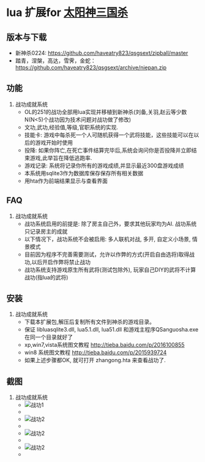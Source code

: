 lua 扩展for [太阳神三国杀](https://github.com/gaodayihao/QSanguosha)
===========================

版本与下载
--------

* 新神杀0224:  https://github.com/haveatry823/qsgsext/zipball/master
* 踏青，涅槃，高达，雪霁，金蛇： https://github.com/haveatry823/qsgsext/archive/niepan.zip

功能
----------

1. 战功成就系统
    * OL的251的战功全部用lua实现并移植到新神杀(刘备,关羽,赵云等少数N(N<5)个战功因为技术问题对战功做了修改)
    * 文功,武功,经验值,等级,官职系统的实现.
    * 技能卡: 游戏中每杀死一个人可随机获得一个武将技能，这些技能可以在以后的游戏开始时使用
    * 投降: 如果你阵亡,在死亡事件结算完毕后,系统会询问你是否投降并立即结束游戏,此举旨在降低逃跑率.
    * 游戏记录: 系统将记录你所有的游戏成绩,并显示最近300盘游戏成绩
    * 本系统用sqlite3作为数据库保存保存所有相关数据
    * 用hta作为前端结果显示与查看界面    

FAQ
----

1. 战功成就系统
   * 战功系统启用的前提是: 除了房主自己外，要求其他玩家均为AI. 战功系统只记录房主的成就
   * 以下情况下，战功系统不会被启用:  多人联机对战,  多开, 自定义小场景, 情景模式
   * 目前因为程序不完善需要测试，允许以作弊的方式(开启自由选将)取得战功,以后开启作弊将禁止战功
   * 战功系统支持游戏原生所有武将(测试包除外), 玩家自己DIY的武将不计算战功(指lua的武将)
   

安装
----

1. 战功成就系统
   * 下载本扩展包,解压后复制所有文件到神杀的游戏目录。
   * 保证 libluasqlite3.dll, lua5.1.dll, lua51.dll 和游戏主程序QSanguosha.exe 在同一个目录就好了
   * xp,win7,vista系统图文教程 http://tieba.baidu.com/p/2016100855
   * win8 系统图文教程 http://tieba.baidu.com/p/2015939724
   * 如果上述步骤都OK, 就可打开 zhangong.hta 来查看战功了.


截图
------
1. 战功成就系统
   * ![战功1](https://qsgsext.googlecode.com/svn-history/r23/wiki/overview.jpg)
   * 
   * ![战功2](https://qsgsext.googlecode.com/svn-history/r23/wiki/zhonghe.jpg)
   * 
   * ![战功2](https://qsgsext.googlecode.com/svn-history/r23/wiki/qun.jpg)
   * 
   * ![战功2](https://qsgsext.googlecode.com/svn-history/r23/wiki/results.jpg)
   * 
    



